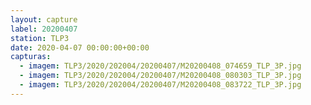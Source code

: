 ```yaml
---
layout: capture
label: 20200407
station: TLP3
date: 2020-04-07 00:00:00+00:00
capturas:
  - imagem: TLP3/2020/202004/20200407/M20200408_074659_TLP_3P.jpg
  - imagem: TLP3/2020/202004/20200407/M20200408_080303_TLP_3P.jpg
  - imagem: TLP3/2020/202004/20200407/M20200408_083722_TLP_3P.jpg
---
```

